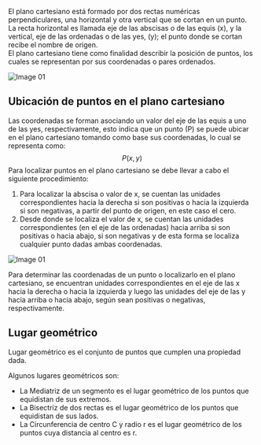 El plano cartesiano está formado por dos rectas numéricas perpendiculares, una horizontal y otra vertical que se cortan en un punto. La recta horizontal es llamada eje de las abscisas o de las equis (x), y la vertical, eje de las ordenadas o de las yes, (y); el punto donde se cortan recibe el nombre de origen.  
El plano cartesiano tiene como finalidad describir la posición de puntos, los cuales se representan por sus coordenadas o pares ordenados.

![Image 01](https://www.cecyt3.ipn.mx/ibiblioteca/mundodelasmatematicas/Imagenes/1.jpg)

## Ubicación de puntos en el plano cartesiano

Las coordenadas se forman asociando un valor del eje de las equis a uno de las yes, respectivamente, esto indica que un punto (P) se puede ubicar en el plano cartesiano tomando como base sus coordenadas, lo cual se representa como:  
$$
P (x, y)
$$
Para localizar puntos en el plano cartesiano se debe llevar a cabo el siguiente procedimiento:  
1. Para localizar la abscisa o valor de x, se cuentan las unidades correspondientes hacia la derecha si son positivas o hacia la izquierda si son negativas, a partir del punto de origen, en este caso el cero.
2. Desde donde se localiza el valor de x, se cuentan las unidades correspondientes (en el eje de las ordenadas) hacia arriba si son positivas o hacia abajo, si son negativas y de esta forma se localiza cualquier punto dadas ambas coordenadas.

![Image 01](https://www.cecyt3.ipn.mx/ibiblioteca/mundodelasmatematicas/Imagenes/2.jpg)

Para determinar las coordenadas de un punto o localizarlo en el plano cartesiano, se encuentran unidades correspondientes en el eje de las x hacia la derecha o hacia la izquierda y luego las unidades del eje de las y hacia arriba o hacia abajo, según sean positivas o negativas, respectivamente.

## Lugar geométrico

Lugar geométrico es el conjunto de puntos que cumplen una propiedad dada.

Algunos lugares geométricos son:  

- La Mediatriz de un segmento es el lugar geométrico de los puntos que equidistan de sus extremos.
- La Bisectriz de dos rectas es el lugar geométrico de los puntos que equidistan de sus lados.
- La Circunferencia de centro C y radio r es el lugar geométrico de los puntos cuya distancia al centro es r.